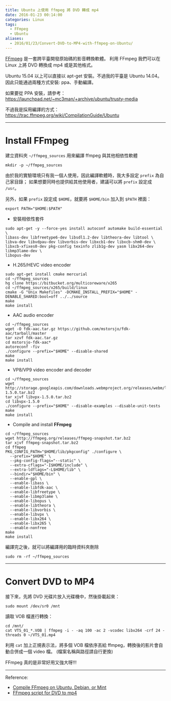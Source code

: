 ```yaml
---
title: Ubuntu 上使用 ffmpeg 將 DVD 轉成 mp4
date: 2016-01-23 00:14:00
categories: Linux
tags:
  - FFmpeg
  - Ubuntu
aliases:
  - 2016/01/23/Convert-DVD-to-MP4-with-ffmpeg-on-Ubuntu/
---
```


[FFmpeg](https://www.ffmpeg.org/) 是一套跨平臺開發原始碼的影音轉換軟體。
利用 FFmpeg 我們可以在 Linux 上將 DVD 轉換成 mp4 或是其他格式。

Ubuntu 15.04 以上可以直接以 apt-get 安裝。不過我的平臺是 Ubuntu 14.04。
因此只能通過兩種方式安裝: ppa、手動編譯。

如果要從 PPA 安裝，請參考： https://launchpad.net/~mc3man/+archive/ubuntu/trusty-media

不過我是採用編譯的方式：https://trac.ffmpeg.org/wiki/CompilationGuide/Ubuntu

<!-- more -->

----

Install FFmpeg
==============

建立資料夾 `~/ffmpeg_sources` 用來編譯 ffmpeg 與其他相依性軟體

```
mkdir -p ~/ffmpeg_sources
```

由於我的實驗環境只有我一個人使用，因此編譯軟體時，我大多設定 `prefix` 為自己家目錄；
如果想要同時也提供給其他使用者，建議可以將 `prefix` 設定成 `/usr`。

另外，如果 `prefix` 設定成 `$HOME`，就要將 `$HOME/bin` 加入到 `$PATH` 裡面：

```
export PATH="$HOME:$PATH"
```

- 安裝相依性套件

```
sudo apt-get -y --force-yes install autoconf automake build-essential \
libass-dev libfreetype6-dev libsdl1.2-dev libtheora-dev libtool \
libva-dev libvdpau-dev libvorbis-dev libxcb1-dev libxcb-shm0-dev \
libxcb-xfixes0-dev pkg-config texinfo zlib1g-dev yasm libx264-dev libmp3lame-dev \
libopus-dev
```

- H.265/HEVC video encoder

```
sudo apt-get install cmake mercurial
cd ~/ffmpeg_sources
hg clone https://bitbucket.org/multicoreware/x265
cd ~/ffmpeg_sources/x265/build/linux
cmake -G "Unix Makefiles" -DCMAKE_INSTALL_PREFIX="$HOME" -DENABLE_SHARED:bool=off ../../source
make
make install
```

- AAC audio encoder

```
cd ~/ffmpeg_sources
wget -O fdk-aac.tar.gz https://github.com/mstorsjo/fdk-aac/tarball/master
tar xzvf fdk-aac.tar.gz
cd mstorsjo-fdk-aac*
autoreconf -fiv
./configure --prefix="$HOME" --disable-shared
make
make install
```

- VP8/VP9 video encoder and decoder

```
cd ~/ffmpeg_sources
wget http://storage.googleapis.com/downloads.webmproject.org/releases/webm/libvpx-1.5.0.tar.bz2
tar xjvf libvpx-1.5.0.tar.bz2
cd libvpx-1.5.0
./configure --prefix="$HOME" --disable-examples --disable-unit-tests
make
make install
```

- Compile and install **FFmpeg**

```
cd ~/ffmpeg_sources
wget http://ffmpeg.org/releases/ffmpeg-snapshot.tar.bz2
tar xjvf ffmpeg-snapshot.tar.bz2
cd ffmpeg
PKG_CONFIG_PATH="$HOME/lib/pkgconfig" ./configure \
  --prefix="$HOME" \
  --pkg-config-flags="--static" \
  --extra-cflags="-I$HOME/include" \
  --extra-ldflags="-L$HOME/lib" \
  --bindir="$HOME/bin" \
  --enable-gpl \
  --enable-libass \
  --enable-libfdk-aac \
  --enable-libfreetype \
  --enable-libmp3lame \
  --enable-libopus \
  --enable-libtheora \
  --enable-libvorbis \
  --enable-libvpx \
  --enable-libx264 \
  --enable-libx265 \
  --enable-nonfree
make
make install
```

編譯完之後，就可以將編譯用的臨時資料夾刪除

```
sudo rm -rf ~/ffmpeg_sources
```

----

Convert DVD to MP4
==================

接下來，先將 DVD 光碟片放入光碟機中，然後掛載起來：

```
sudo mount /dev/sr0 /mnt
```

讀取 VOB 檔進行轉換：
```
cd /mnt/
cat VTS_01_*.VOB | ffmpeg -i - -aq 100 -ac 2 -vcodec libx264 -crf 24 -threads 0 ~/VTS_01.mp4
```

利用 `cat` 加上正規表示法，將多個 VOB 檔依序丟給 ffmpeg，轉換後的影片會自動合併成一個 video 檔。
(檔案名稱與路徑請自行更換)

FFmpeg 真的是非常好用又強大呀!!!

----

Reference:

- [Compile FFmpeg on Ubuntu, Debian, or Mint](https://trac.ffmpeg.org/wiki/CompilationGuide/Ubuntu)
- [FFmpeg script for DVD to mp4](http://ubuntuforums.org/showthread.php?t=1564791)
